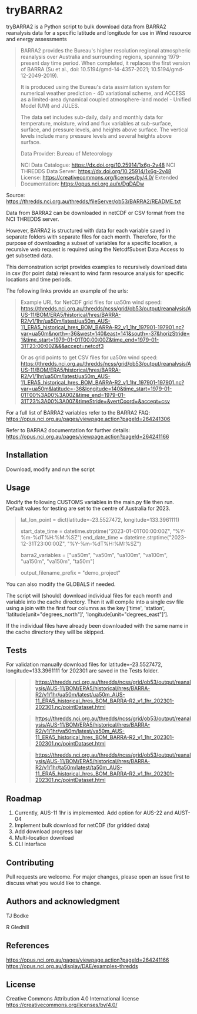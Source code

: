# tryBARRA2

tryBARRA2 is a Python script to bulk download data from
BARRA2 reanalysis data for a specific latitude and longitude for use in 
Wind resource and energy assessments

> BARRA2 provides the Bureau's higher resolution regional atmospheric reanalysis
> over Australia and surrounding regions, spanning 1979-present day time period.
> When completed, it replaces the first version of BARRA (Su et al.,
> doi: 10.5194/gmd-14-4357-2021; 10.5194/gmd-12-2049-2019).
>
>It is produced using the Bureau's data assimilation system for numerical weather
> prediction - 4D variational scheme, and ACCESS as a limited-area dynamical
> coupled atmosphere-land model - Unified Model (UM) and JULES.
>
>The data set includes sub-daily, daily and monthly data for temperature,
> moisture, wind and flux variables at sub-surface, surface, and pressure levels,
> and heights above surface. The vertical levels include many pressure levels and
> several heights above surface.
>
>Data Provider: Bureau of Meteorology
>
>NCI Data Catalogue: https://dx.doi.org/10.25914/1x6g-2v48
>NCI THREDDS Data Server: https://dx.doi.org/10.25914/1x6g-2v48
>License: https://creativecommons.org/licenses/by/4.0/
>Extended Documentation: https://opus.nci.org.au/x/DgDADw

Source: https://thredds.nci.org.au/thredds/fileServer/ob53/BARRA2/README.txt

Data from BARRA2 can be downloaded in netCDF or CSV format from the NCI THREDDS server.

However, BARRA2 is structured with data for each variable saved in separate folders with separate files for each month. 
Therefore, for the purpose of downloading a subset of variables for a specific location, 
a recursive web request is required using the NetcdfSubset Data Access to get subsetted data.

This demonstration script provides examples to recursively download data in csv (for point data) relevant to wind farm resource analysis for
specific locations and time periods. 

The following links provide an example of the urls:

>
>Example URL for NetCDF grid files for ua50m wind speed:
> https://thredds.nci.org.au/thredds/ncss/grid/ob53/output/reanalysis/AUS-11/BOM/ERA5/historical/hres/BARRA-R2/v1/1hr/ua50m/latest/ua50m_AUS-11_ERA5_historical_hres_BOM_BARRA-R2_v1_1hr_197901-197901.nc?var=ua50m&north=-36&west=140&east=141&south=-37&horizStride=1&time_start=1979-01-01T00:00:00Z&time_end=1979-01-31T23:00:00Z&&&accept=netcdf3
>
>Or as grid points to get CSV files for ua50m wind speed:
>https://thredds.nci.org.au/thredds/ncss/grid/ob53/output/reanalysis/AUS-11/BOM/ERA5/historical/hres/BARRA-R2/v1/1hr/ua50m/latest/ua50m_AUS-11_ERA5_historical_hres_BOM_BARRA-R2_v1_1hr_197901-197901.nc?var=ua50m&latitude=-36&longitude=140&time_start=1979-01-01T00%3A00%3A00Z&time_end=1979-01-31T23%3A00%3A00Z&timeStride=&vertCoord=&accept=csv

For a full list of BARRA2 variables refer to the BARRA2 FAQ:
https://opus.nci.org.au/pages/viewpage.action?pageId=264241306

Refer to BARRA2 documentation for further details:
https://opus.nci.org.au/pages/viewpage.action?pageId=264241166

## Installation

Download, modify and run the script

## Usage

Modify the following CUSTOMS variables in the main.py file then run. 
Default values for testing are set to the centre of Australia for 2023.

>lat_lon_point = dict(latitude=-23.5527472, longitude=133.3961111)
>
>start_date_time = datetime.strptime("2023-01-01T00:00:00Z", "%Y-%m-%dT%H:%M:%SZ")
end_date_time = datetime.strptime("2023-12-31T23:00:00Z", "%Y-%m-%dT%H:%M:%SZ")
>
>barra2_variables = ["ua50m", "va50m", "ua100m", "va100m", "ua150m", "va150m", "ta50m"]
>
>output_filename_prefix = "demo_project"
>
You can also modify the GLOBALS if needed.

The script will (should) download individual files for each month and variable into the cache directory.
Then it will compile into a single csv file using a join with the first four columns as the key 
['time', 'station', 'latitude[unit="degrees_north"]', 'longitude[unit="degrees_east"]'].

If the individual files have already been downloaded with the same name in the cache directory they will be skipped. 

## Tests

For validation manually download files for latitude=-23.5527472, longitude=133.3961111 for 202301 are saved in the Tests folder.

>>https://thredds.nci.org.au/thredds/ncss/grid/ob53/output/reanalysis/AUS-11/BOM/ERA5/historical/hres/BARRA-R2/v1/1hr/ua50m/latest/ua50m_AUS-11_ERA5_historical_hres_BOM_BARRA-R2_v1_1hr_202301-202301.nc/pointDataset.html
>
>>https://thredds.nci.org.au/thredds/ncss/grid/ob53/output/reanalysis/AUS-11/BOM/ERA5/historical/hres/BARRA-R2/v1/1hr/va50m/latest/va50m_AUS-11_ERA5_historical_hres_BOM_BARRA-R2_v1_1hr_202301-202301.nc/pointDataset.html
>
> >https://thredds.nci.org.au/thredds/ncss/grid/ob53/output/reanalysis/AUS-11/BOM/ERA5/historical/hres/BARRA-R2/v1/1hr/ta50m/latest/ta50m_AUS-11_ERA5_historical_hres_BOM_BARRA-R2_v1_1hr_202301-202301.nc/pointDataset.html

## Roadmap
1) Currently, AUS-11 1hr is implemented. Add option for AUS-22 and AUST-04
2) Implement bulk download for netCDF (for gridded data) 
3) Add download progress bar
4) Multi-location download
5) CLI interface

## Contributing
Pull requests are welcome. For major changes, please open an issue first to discuss what you would like to change.

## Authors and acknowledgment

TJ Bodke

R Gledhill

## References

https://opus.nci.org.au/pages/viewpage.action?pageId=264241166
https://opus.nci.org.au/display/DAE/examples-thredds


## License

Creative Commons Attribution 4.0 International license
https://creativecommons.org/licenses/by/4.0/